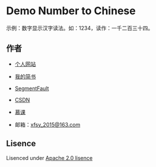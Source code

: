 # Demo Number to Chinese

示例：数字显示汉字读法。如：1234，读作：一千二百三十四。


## 作者

- [个人网站](https://www.fengwenyi.com)

- [我的简书](https://www.jianshu.com/u/c1a1f1fefc78)

- [SegmentFault](https://segmentfault.com/u/fengwenyi)

- [CSDN](https://blog.csdn.net/qq_28336351)

- [慕课](https://www.imooc.com/u/2815937)

- 邮箱：xfsy_2015@163.com

## Lisence

Lisenced under [Apache 2.0 lisence](https://opensource.org/licenses/Apache-2.0)